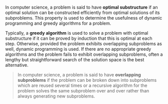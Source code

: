 In computer science, a problem is said to have __optimal substructure__ if an optimal solution can be constructed efficiently from optimal solutions of its subproblems. This property is used to determine the usefulness of dynamic programming and greedy algorithms for a problem.

Typically, a __greedy algorithm__ is used to solve a problem with optimal substructure if it can be proved by induction that this is optimal at each step. Otherwise, provided the problem exhibits overlapping subproblems as well, dynamic programming is used. If there are no appropriate greedy algorithms and the problem fails to exhibit overlapping subproblems, often a lengthy but straightforward search of the solution space is the best alternative.

> In computer science, a problem is said to have __overlapping subproblems__ if the problem can be broken down into subproblems which are reused several times or a recursive algorithm for the problem solves the same subproblem over and over rather than always generating new subproblems.



